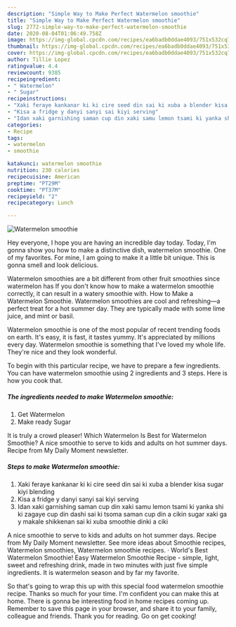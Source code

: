 ```yaml
---
description: "Simple Way to Make Perfect Watermelon smoothie"
title: "Simple Way to Make Perfect Watermelon smoothie"
slug: 2772-simple-way-to-make-perfect-watermelon-smoothie
date: 2020-08-04T01:06:49.758Z
image: https://img-global.cpcdn.com/recipes/ea6badb0ddae4093/751x532cq70/watermelon-smoothie-recipe-main-photo.jpg
thumbnail: https://img-global.cpcdn.com/recipes/ea6badb0ddae4093/751x532cq70/watermelon-smoothie-recipe-main-photo.jpg
cover: https://img-global.cpcdn.com/recipes/ea6badb0ddae4093/751x532cq70/watermelon-smoothie-recipe-main-photo.jpg
author: Tillie Lopez
ratingvalue: 4.4
reviewcount: 9385
recipeingredient:
- " Watermelon"
- " Sugar"
recipeinstructions:
- "Xaki feraye kankanar ki ki cire seed din sai ki xuba a blender kisa sugar kiyi blending"
- "Kisa a fridge y danyi sanyi sai kiyi serving"
- "Idan xaki garnishing saman cup din xaki samu lemon tsami ki yanka shi ki zagaye cup din dashi sai ki tsoma saman cup din a cikin sugar xaki ga y makale shikkenan sai ki xuba smoothie dinki a ciki"
categories:
- Recipe
tags:
- watermelon
- smoothie

katakunci: watermelon smoothie 
nutrition: 230 calories
recipecuisine: American
preptime: "PT29M"
cooktime: "PT37M"
recipeyield: "2"
recipecategory: Lunch

---
```



![Watermelon smoothie](https://img-global.cpcdn.com/recipes/ea6badb0ddae4093/751x532cq70/watermelon-smoothie-recipe-main-photo.jpg)

Hey everyone, I hope you are having an incredible day today. Today, I'm gonna show you how to make a distinctive dish, watermelon smoothie. One of my favorites. For mine, I am going to make it a little bit unique. This is gonna smell and look delicious.

Watermelon smoothies are a bit different from other fruit smoothies since watermelon has If you don&#39;t know how to make a watermelon smoothie correctly, it can result in a watery smoothie with. How to Make a Watermelon Smoothie. Watermelon smoothies are cool and refreshing—a perfect treat for a hot summer day. They are typically made with some lime juice, and mint or basil.

Watermelon smoothie is one of the most popular of recent trending foods on earth. It's easy, it is fast, it tastes yummy. It's appreciated by millions every day. Watermelon smoothie is something that I've loved my whole life. They're nice and they look wonderful.


To begin with this particular recipe, we have to prepare a few ingredients. You can have watermelon smoothie using 2 ingredients and 3 steps. Here is how you cook that.

<!--inarticleads1-->

##### The ingredients needed to make Watermelon smoothie:

1. Get  Watermelon
1. Make ready  Sugar


It is truly a crowd pleaser! Which Watermelon Is Best for Watermelon Smoothie? A nice smoothie to serve to kids and adults on hot summer days. Recipe from My Daily Moment newsletter. 

<!--inarticleads2-->

##### Steps to make Watermelon smoothie:

1. Xaki feraye kankanar ki ki cire seed din sai ki xuba a blender kisa sugar kiyi blending
1. Kisa a fridge y danyi sanyi sai kiyi serving
1. Idan xaki garnishing saman cup din xaki samu lemon tsami ki yanka shi ki zagaye cup din dashi sai ki tsoma saman cup din a cikin sugar xaki ga y makale shikkenan sai ki xuba smoothie dinki a ciki


A nice smoothie to serve to kids and adults on hot summer days. Recipe from My Daily Moment newsletter. See more ideas about Smoothie recipes, Watermelon smoothies, Watermelon smoothie recipes. · World&#39;s Best Watermelon Smoothie! Easy Watermelon Smoothie Recipe - simple, light, sweet and refreshing drink, made in two minutes with just five simple ingredients. It is watermelon season and by far my favorite. 

So that's going to wrap this up with this special food watermelon smoothie recipe. Thanks so much for your time. I'm confident you can make this at home. There is gonna be interesting food in home recipes coming up. Remember to save this page in your browser, and share it to your family, colleague and friends. Thank you for reading. Go on get cooking!
